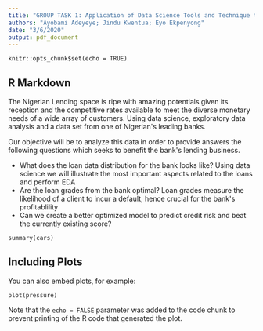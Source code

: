 ```yaml
---
title: "GROUP TASK 1: Application of Data Science Tools and Technique to Improve a Lending Business"
authors: "Ayobami Adeyeye; Jindu Kwentua; Eyo Ekpenyong"
date: "3/6/2020"
output: pdf_document
---
```


```{r setup, include=FALSE}
knitr::opts_chunk$set(echo = TRUE)
```


## R Markdown

The Nigerian Lending space is ripe with amazing potentials given its reception and the competitive rates available to meet the diverse monetary needs of a wide array of customers. Using data science, exploratory data analysis and a data set from one of Nigerian's leading banks.

Our objective will be to analyze this data in order to provide answers the following questions which seeks to benefit the bank's lending business.

-	What does the loan data distribution for the bank looks like? Using data science  we will illustrate the most important aspects related to the loans and perform EDA
-	Are the loan grades from the bank optimal? Loan grades measure the likelihood of a client to incur a default, hence crucial for the bank's profitablility
-	Can we create a better optimized model to predict credit risk and beat the currently existing score? 


```{r cars}
summary(cars)
```

## Including Plots

You can also embed plots, for example:

```{r pressure, echo=FALSE}
plot(pressure)
```

Note that the `echo = FALSE` parameter was added to the code chunk to prevent printing of the R code that generated the plot.
